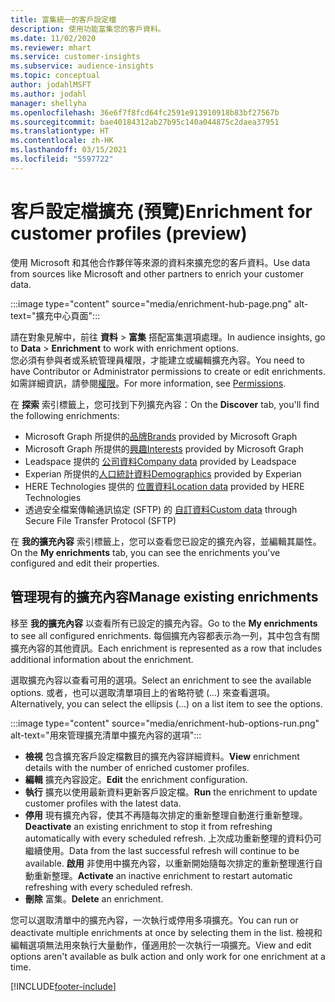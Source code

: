```yaml
---
title: 富集統一的客戶設定檔
description: 使用功能富集您的客戶資料。
ms.date: 11/02/2020
ms.reviewer: mhart
ms.service: customer-insights
ms.subservice: audience-insights
ms.topic: conceptual
author: jodahlMSFT
ms.author: jodahl
manager: shellyha
ms.openlocfilehash: 36e6f7f8fcd64fc2591e913910918b83bf27567b
ms.sourcegitcommit: bae40184312ab27b95c140a044875c2daea37951
ms.translationtype: HT
ms.contentlocale: zh-HK
ms.lasthandoff: 03/15/2021
ms.locfileid: "5597722"
---
```

# <a name="enrichment-for-customer-profiles-preview"></a><span data-ttu-id="11c00-103">客戶設定檔擴充 (預覽)</span><span class="sxs-lookup"><span data-stu-id="11c00-103">Enrichment for customer profiles (preview)</span></span>

<span data-ttu-id="11c00-104">使用 Microsoft 和其他合作夥伴等來源的資料來擴充您的客戶資料。</span><span class="sxs-lookup"><span data-stu-id="11c00-104">Use data from sources like Microsoft and other partners to enrich your customer data.</span></span>

:::image type="content" source="media/enrichment-hub-page.png" alt-text="擴充中心頁面":::

<span data-ttu-id="11c00-106">請在對象見解中，前往 **資料** > **富集** 搭配富集選項處理。</span><span class="sxs-lookup"><span data-stu-id="11c00-106">In audience insights, go to **Data** > **Enrichment** to work with enrichment options.</span></span>    
<span data-ttu-id="11c00-107">您必須有參與者或系統管理員權限，才能建立或編輯擴充內容。</span><span class="sxs-lookup"><span data-stu-id="11c00-107">You need to have Contributor or Administrator permissions to create or edit enrichments.</span></span> <span data-ttu-id="11c00-108">如需詳細資訊，請參閱[權限](permissions.md)。</span><span class="sxs-lookup"><span data-stu-id="11c00-108">For more information, see [Permissions](permissions.md).</span></span>

<span data-ttu-id="11c00-109">在 **探索** 索引標籤上，您可找到下列擴充內容：</span><span class="sxs-lookup"><span data-stu-id="11c00-109">On the **Discover** tab, you'll find the following enrichments:</span></span>

- <span data-ttu-id="11c00-110">Microsoft Graph 所提供的[品牌](enrichment-microsoft-graph.md)</span><span class="sxs-lookup"><span data-stu-id="11c00-110">[Brands](enrichment-microsoft-graph.md) provided by Microsoft Graph</span></span>
- <span data-ttu-id="11c00-111">Microsoft Graph 所提供的[興趣](enrichment-microsoft-graph.md)</span><span class="sxs-lookup"><span data-stu-id="11c00-111">[Interests](enrichment-microsoft-graph.md) provided by Microsoft Graph</span></span>
- <span data-ttu-id="11c00-112">Leadspace 提供的 [公司資料](enrichment-leadspace.md)</span><span class="sxs-lookup"><span data-stu-id="11c00-112">[Company data](enrichment-leadspace.md) provided by Leadspace</span></span>
- <span data-ttu-id="11c00-113">Experian 所提供的[人口統計資料](enrichment-experian.md)</span><span class="sxs-lookup"><span data-stu-id="11c00-113">[Demographics](enrichment-experian.md) provided by Experian</span></span>
- <span data-ttu-id="11c00-114">HERE Technologies 提供的 [位置資料](enrichment-here.md)</span><span class="sxs-lookup"><span data-stu-id="11c00-114">[Location data](enrichment-here.md) provided by HERE Technologies</span></span>
- <span data-ttu-id="11c00-115">透過安全檔案傳輸通訊協定 (SFTP) 的 [自訂資料](enrichment-SFTP-custom-import.md)</span><span class="sxs-lookup"><span data-stu-id="11c00-115">[Custom data](enrichment-SFTP-custom-import.md) through Secure File Transfer Protocol (SFTP)</span></span>

<span data-ttu-id="11c00-116">在 **我的擴充內容** 索引標籤上，您可以查看您已設定的擴充內容，並編輯其屬性。</span><span class="sxs-lookup"><span data-stu-id="11c00-116">On the **My enrichments** tab, you can see the enrichments you've configured and edit their properties.</span></span>

## <a name="manage-existing-enrichments"></a><span data-ttu-id="11c00-117">管理現有的擴充內容</span><span class="sxs-lookup"><span data-stu-id="11c00-117">Manage existing enrichments</span></span>

<span data-ttu-id="11c00-118">移至 **我的擴充內容** 以查看所有已設定的擴充內容。</span><span class="sxs-lookup"><span data-stu-id="11c00-118">Go to the **My enrichments** to see all configured enrichments.</span></span> <span data-ttu-id="11c00-119">每個擴充內容都表示為一列，其中包含有關擴充內容的其他資訊。</span><span class="sxs-lookup"><span data-stu-id="11c00-119">Each enrichment is represented as a row that includes additional information about the enrichment.</span></span>

<span data-ttu-id="11c00-120">選取擴充內容以查看可用的選項。</span><span class="sxs-lookup"><span data-stu-id="11c00-120">Select an enrichment to see the available options.</span></span> <span data-ttu-id="11c00-121">或者，也可以選取清單項目上的省略符號 (...) 來查看選項。</span><span class="sxs-lookup"><span data-stu-id="11c00-121">Alternatively, you can select the ellipsis (...) on a list item to see the options.</span></span>

:::image type="content" source="media/enrichment-hub-options-run.png" alt-text="用來管理擴充清單中擴充內容的選項":::

- <span data-ttu-id="11c00-123">**檢視** 包含擴充客戶設定檔數目的擴充內容詳細資料。</span><span class="sxs-lookup"><span data-stu-id="11c00-123">**View** enrichment details with the number of enriched customer profiles.</span></span>
- <span data-ttu-id="11c00-124">**編輯** 擴充內容設定。</span><span class="sxs-lookup"><span data-stu-id="11c00-124">**Edit** the enrichment configuration.</span></span>
- <span data-ttu-id="11c00-125">**執行** 擴充以使用最新資料更新客戶設定檔。</span><span class="sxs-lookup"><span data-stu-id="11c00-125">**Run** the enrichment to update customer profiles with the latest data.</span></span>
- <span data-ttu-id="11c00-126">**停用** 現有擴充內容，使其不再隨每次排定的重新整理自動進行重新整理。</span><span class="sxs-lookup"><span data-stu-id="11c00-126">**Deactivate** an existing enrichment to stop it from refreshing automatically with every scheduled refresh.</span></span> <span data-ttu-id="11c00-127">上次成功重新整理的資料仍可繼續使用。</span><span class="sxs-lookup"><span data-stu-id="11c00-127">Data from the last successful refresh will continue to be available.</span></span> <span data-ttu-id="11c00-128">**啟用** 非使用中擴充內容，以重新開始隨每次排定的重新整理進行自動重新整理。</span><span class="sxs-lookup"><span data-stu-id="11c00-128">**Activate** an inactive enrichment to restart automatic refreshing with every scheduled refresh.</span></span>
- <span data-ttu-id="11c00-129">**刪除** 富集。</span><span class="sxs-lookup"><span data-stu-id="11c00-129">**Delete** an enrichment.</span></span>

<span data-ttu-id="11c00-130">您可以選取清單中的擴充內容，一次執行或停用多項擴充。</span><span class="sxs-lookup"><span data-stu-id="11c00-130">You can run or deactivate multiple enrichments at once by selecting them in the list.</span></span> <span data-ttu-id="11c00-131">檢視和編輯選項無法用來執行大量動作，僅適用於一次執行一項擴充。</span><span class="sxs-lookup"><span data-stu-id="11c00-131">View and edit options aren't available as bulk action and only work for one enrichment at a time.</span></span>


[!INCLUDE[footer-include](../includes/footer-banner.md)]